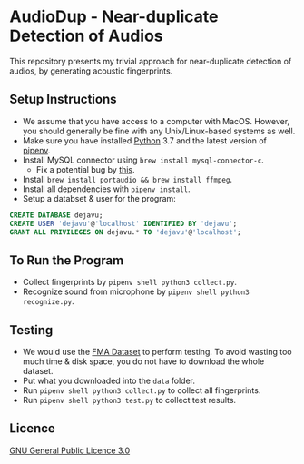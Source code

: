 # AudioDup - Near-duplicate Detection of Audios

This repository presents my trivial approach for near-duplicate detection of audios, by generating acoustic fingerprints.

## Setup Instructions

- We assume that you have access to a computer with MacOS. However, you should generally be fine with any Unix/Linux-based systems as well.
- Make sure you have installed [Python](https://www.python.org) 3.7 and the latest version of [pipenv](https://github.com/pypa/pipenv).
- Install MySQL connector using `brew install mysql-connector-c`.
    - Fix a potential bug by [this](https://stackoverflow.com/questions/51578425/mysqlclient-instal-error-raise-exceptionwrong-mysql-configuration-maybe-htt).
- Install `brew install portaudio && brew install ffmpeg`.
- Install all dependencies with `pipenv install`.
- Setup a databset & user for the program:

```sql
CREATE DATABASE dejavu;
CREATE USER 'dejavu'@'localhost' IDENTIFIED BY 'dejavu';
GRANT ALL PRIVILEGES ON dejavu.* TO 'dejavu'@'localhost';
```

## To Run the Program

- Collect fingerprints by `pipenv shell python3 collect.py`.
- Recognize sound from microphone by `pipenv shell python3 recognize.py`.

## Testing

- We would use the [FMA Dataset](https://github.com/mdeff/fma) to perform testing. To avoid wasting too much time & disk space, you do not have to download the whole dataset.
- Put what you downloaded into the `data` folder.
- Run `pipenv shell python3 collect.py` to collect all fingerprints.
- Run `pipenv shell python3 test.py` to collect test results.

## Licence

[GNU General Public Licence 3.0](LICENSE)
